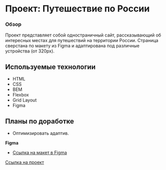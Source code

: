 # Проект: Путешествие по России

### Обзор
Проект представляет собой одностраничный сайт, рассказывающий об интересных местах для путешествий на территории России. Страница сверстана по макету из Figma и адаптирована под различные устройства (от 320px).

## Используемые технологии
* HTML
* CSS
* BEM
* Flexbox
* Grid Layout
* Figma

## Планы по доработке
* Оптимизировать адаптив.

**Figma**

* [Ссылка на макет в Figma](https://www.figma.com/file/5S2WSbEFL6awjVWJ0NWL8Q/Sprint-3_-Russia-_-desktop-mobile?node-id=28503%3A0)

[Ссылка на проект](https://andreysdrv.github.io/russian-travel/)
